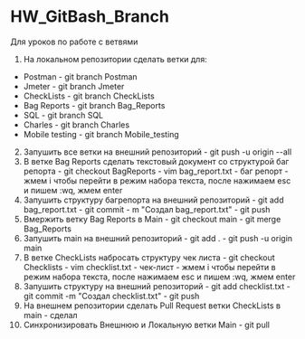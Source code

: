 # HW_GitBash_Branch
Для уроков по работе с ветвями


1. На локальном репозитории сделать ветки для:
- Postman        - git branch Postman
- Jmeter         - git branch Jmeter
- CheckLists     - git branch CheckLists
- Bag Reports    - git branch Bag_Reports
- SQL            - git branch SQL
- Charles        - git branch Charles
- Mobile testing - git branch Mobile_testing

2. Запушить все ветки на внешний репозиторий - git push -u origin --all
3. В ветке Bag Reports сделать текстовый документ со структурой баг репорта - git checkout BagReports
                                                                            - vim bag_report.txt
                                                                            - баг репорт 
                                                                            - жмем i чтобы перейти в режим набора текста, после нажимаем esc и пишем :wq, жмем enter
4. Запушить структуру багрепорта на внешний репозиторий - git add bag_report.txt
                                                        - git commit - m "Создал bag_report.txt" 
                                                        - git push
5. Вмержить ветку Bag Reports в Main - git checkout main
                                     - git merge Bag_Reports
6. Запушить main на внешний репозиторий - git add .
                                        - git push -u origin main
7. В ветке CheckLists набросать структуру чек листа - git checkout Checklists
                                                    - vim checklist.txt
                                                    - чек-лист
                                                    - жмем i чтобы перейти в режим набора текста, после нажимаем esc и пишем :wq, жмем enter
8. Запушить структуру на внешний репозиторий - git add checklist.txt
                                             - git commit -m "Создал checklist.txt"
                                             - git push
9. На внешнем репозитории сделать Pull Request ветки CheckLists в main - сделал
10. Синхронизировать Внешнюю и Локальную ветки Main - git pull
